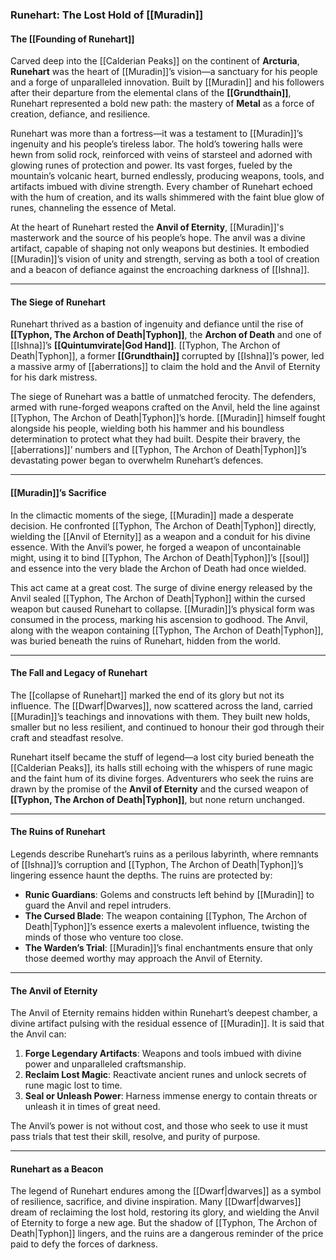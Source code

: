 ### **Runehart: The Lost Hold of [[Muradin]]**

#### **The [[Founding of Runehart]]**

Carved deep into the [[Calderian Peaks]] on the continent of **Arcturia**, **Runehart** was the heart of [[Muradin]]’s vision—a sanctuary for his people and a forge of unparalleled innovation. Built by [[Muradin]] and his followers after their departure from the elemental clans of the **[[Grundthain]]**, Runehart represented a bold new path: the mastery of **Metal** as a force of creation, defiance, and resilience.

Runehart was more than a fortress—it was a testament to [[Muradin]]’s ingenuity and his people’s tireless labor. The hold’s towering halls were hewn from solid rock, reinforced with veins of starsteel and adorned with glowing runes of protection and power. Its vast forges, fueled by the mountain’s volcanic heart, burned endlessly, producing weapons, tools, and artifacts imbued with divine strength. Every chamber of Runehart echoed with the hum of creation, and its walls shimmered with the faint blue glow of runes, channeling the essence of Metal.

At the heart of Runehart rested the **Anvil of Eternity**, [[Muradin]]'s masterwork and the source of his people’s hope. The anvil was a divine artifact, capable of shaping not only weapons but destinies. It embodied [[Muradin]]’s vision of unity and strength, serving as both a tool of creation and a beacon of defiance against the encroaching darkness of [[Ishna]].

---

#### **The Siege of Runehart**

Runehart thrived as a bastion of ingenuity and defiance until the rise of **[[Typhon, The Archon of Death|Typhon]]**, the **Archon of Death** and one of [[Ishna]]’s **[[Quintumvirate|God Hand]]**. [[Typhon, The Archon of Death|Typhon]], a former **[[Grundthain]]** corrupted by [[Ishna]]’s power, led a massive army of [[aberrations]] to claim the hold and the Anvil of Eternity for his dark mistress.

The siege of Runehart was a battle of unmatched ferocity. The defenders, armed with rune-forged weapons crafted on the Anvil, held the line against [[Typhon, The Archon of Death|Typhon]]’s horde. [[Muradin]] himself fought alongside his people, wielding both his hammer and his boundless determination to protect what they had built. Despite their bravery, the [[aberrations]]’ numbers and [[Typhon, The Archon of Death|Typhon]]’s devastating power began to overwhelm Runehart’s defences.

---

#### **[[Muradin]]’s Sacrifice**

In the climactic moments of the siege, [[Muradin]] made a desperate decision. He confronted [[Typhon, The Archon of Death|Typhon]] directly, wielding the [[Anvil of Eternity]] as a weapon and a conduit for his divine essence. With the Anvil’s power, he forged a weapon of uncontainable might, using it to bind [[Typhon, The Archon of Death|Typhon]]’s [[soul]] and essence into the very blade the Archon of Death had once wielded.

This act came at a great cost. The surge of divine energy released by the Anvil sealed [[Typhon, The Archon of Death|Typhon]] within the cursed weapon but caused Runehart to collapse. [[Muradin]]’s physical form was consumed in the process, marking his ascension to godhood. The Anvil, along with the weapon containing [[Typhon, The Archon of Death|Typhon]], was buried beneath the ruins of Runehart, hidden from the world.

---

#### **The Fall and Legacy of Runehart**

The [[collapse of Runehart]] marked the end of its glory but not its influence. The [[Dwarf|Dwarves]], now scattered across the land, carried [[Muradin]]’s teachings and innovations with them. They built new holds, smaller but no less resilient, and continued to honour their god through their craft and steadfast resolve.

Runehart itself became the stuff of legend—a lost city buried beneath the [[Calderian Peaks]], its halls still echoing with the whispers of rune magic and the faint hum of its divine forges. Adventurers who seek the ruins are drawn by the promise of the **Anvil of Eternity** and the cursed weapon of **[[Typhon, The Archon of Death|Typhon]]**, but none return unchanged.

---

#### **The Ruins of Runehart**

Legends describe Runehart’s ruins as a perilous labyrinth, where remnants of [[Ishna]]’s corruption and [[Typhon, The Archon of Death|Typhon]]’s lingering essence haunt the depths. The ruins are protected by:

- **Runic Guardians**: Golems and constructs left behind by [[Muradin]] to guard the Anvil and repel intruders.
- **The Cursed Blade**: The weapon containing [[Typhon, The Archon of Death|Typhon]]’s essence exerts a malevolent influence, twisting the minds of those who venture too close.
- **The Warden’s Trial**: [[Muradin]]’s final enchantments ensure that only those deemed worthy may approach the Anvil of Eternity.

---

#### **The Anvil of Eternity**

The Anvil of Eternity remains hidden within Runehart’s deepest chamber, a divine artifact pulsing with the residual essence of [[Muradin]]. It is said that the Anvil can:

1. **Forge Legendary Artifacts**: Weapons and tools imbued with divine power and unparalleled craftsmanship.
2. **Reclaim Lost Magic**: Reactivate ancient runes and unlock secrets of rune magic lost to time.
3. **Seal or Unleash Power**: Harness immense energy to contain threats or unleash it in times of great need.

The Anvil’s power is not without cost, and those who seek to use it must pass trials that test their skill, resolve, and purity of purpose.

---

#### **Runehart as a Beacon**

The legend of Runehart endures among the [[Dwarf|dwarves]] as a symbol of resilience, sacrifice, and divine inspiration. Many [[Dwarf|dwarves]] dream of reclaiming the lost hold, restoring its glory, and wielding the Anvil of Eternity to forge a new age. But the shadow of [[Typhon, The Archon of Death|Typhon]] lingers, and the ruins are a dangerous reminder of the price paid to defy the forces of darkness.